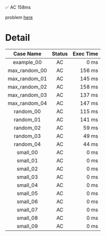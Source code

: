 ✅  AC  158ms

problem [here](https://judge.yosupo.jp/problem/staticrmq)

# Detail

| Case Name | Status | Exec Time |
|:---------:|:------:|---------:|
| example_00 | AC | 0 ms |
| max_random_00 | AC | 156 ms |
| max_random_01 | AC | 145 ms |
| max_random_02 | AC | 158 ms |
| max_random_03 | AC | 137 ms |
| max_random_04 | AC | 147 ms |
| random_00 | AC | 115 ms |
| random_01 | AC | 141 ms |
| random_02 | AC | 59 ms |
| random_03 | AC | 49 ms |
| random_04 | AC | 44 ms |
| small_00 | AC | 0 ms |
| small_01 | AC | 0 ms |
| small_02 | AC | 0 ms |
| small_03 | AC | 0 ms |
| small_04 | AC | 0 ms |
| small_05 | AC | 0 ms |
| small_06 | AC | 0 ms |
| small_07 | AC | 0 ms |
| small_08 | AC | 0 ms |
| small_09 | AC | 0 ms |



